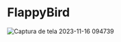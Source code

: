 # FlappyBird
![Captura de tela 2023-11-16 094739](https://github.com/brunogrighes/FlappyBird/assets/67521631/ee4012e5-6f2b-43f1-b14d-79718acd5642)
